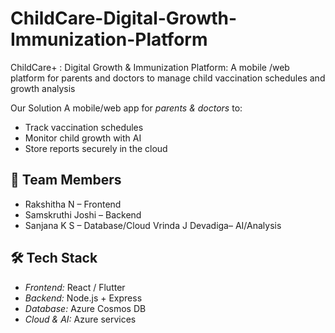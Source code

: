 # ChildCare-Digital-Growth-Immunization-Platform
ChildCare+ : Digital Growth &amp; Immunization Platform: A mobile /web platform for parents and doctors to manage child vaccination schedules and growth analysis


Our Solution
A mobile/web app for *parents & doctors* to:
- Track vaccination schedules
- Monitor child growth with AI
- Store reports securely in the cloud

## 👥 Team Members
- Rakshitha N – Frontend
- Samskruthi Joshi – Backend
- Sanjana K S – Database/Cloud
  Vrinda J Devadiga– AI/Analysis

## 🛠 Tech Stack
- *Frontend:* React / Flutter  
- *Backend:* Node.js + Express  
- *Database:* Azure Cosmos DB  
- *Cloud & AI:* Azure services
